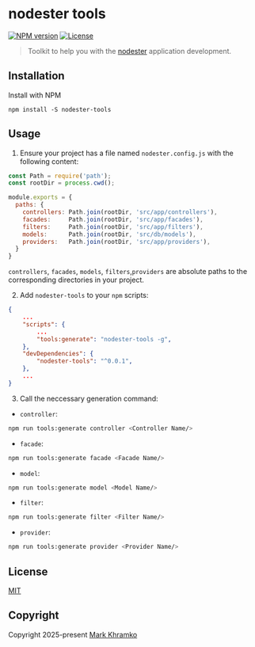 # nodester tools

[![NPM version](https://img.shields.io/npm/v/nodester-tools)](https://www.npmjs.com/package/nodester-tools)
[![License](https://img.shields.io/npm/l/nodester-tools)](https://www.npmjs.com/package/nodester-tools)

> Toolkit to help you with the [nodester](https://github.com/MarkKhramko/nodester) application development.

## Installation

Install with NPM

```shell
npm install -S nodester-tools
```

## Usage

1) Ensure your project has a file named `nodester.config.js` with the following content:
```js
const Path = require('path');
const rootDir = process.cwd();

module.exports = {
  paths: {
    controllers: Path.join(rootDir, 'src/app/controllers'),
    facades:     Path.join(rootDir, 'src/app/facades'),
    filters:     Path.join(rootDir, 'src/app/filters'),
    models:      Path.join(rootDir, 'src/db/models'),
    providers:   Path.join(rootDir, 'src/app/providers'),
  }
}
```

`controllers`, `facades`, `models`, `filters`,`providers` are absolute paths to the corresponding directories in your project.

2) Add `nodester-tools` to your `npm` scripts:
```json
{
    ...
    "scripts": {
        ...
        "tools:generate": "nodester-tools -g",
    },
    "devDependencies": {
        "nodester-tools": "^0.0.1",
    },
    ...
}
```

3) Call the neccessary generation command:

- `controller`:
```sh
npm run tools:generate controller <Controller Name/>
````

- `facade`:
```sh
npm run tools:generate facade <Facade Name/>
````

- `model`:
```sh
npm run tools:generate model <Model Name/>
````

- `filter`:
```sh
npm run tools:generate filter <Filter Name/>
````

- `provider`:
```sh
npm run tools:generate provider <Provider Name/>
````

## License
[MIT](LICENSE)

## Copyright
Copyright 2025-present [Mark Khramko](https://github.com/MarkKhramko)
